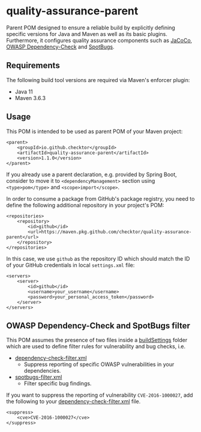 # quality-assurance-parent

Parent POM designed to ensure a reliable build by explicitly defining specific versions for Java and Maven as well as its basic plugins. Furthermore, it configures quality assurance components such as [JaCoCo](https://github.com/jacoco/jacoco), [OWASP Dependency-Check](https://github.com/jeremylong/DependencyCheck) and [SpotBugs](https://github.com/spotbugs/spotbugs).

## Requirements

The following build tool versions are required via Maven's enforcer plugin:

* Java 11
* Maven 3.6.3

## Usage

This POM is intended to be used as parent POM of your Maven project:

```
<parent>
    <groupId>io.github.checktor</groupId>
    <artifactId>quality-assurance-parent</artifactId>
    <version>1.1.0</version>
</parent>
```

If you already use a parent declaration, e.g. provided by Spring Boot, consider to move it to `<dependencyManagement>` section using `<type>pom</type>` and `<scope>import</scope>`.

In order to consume a package from GitHub's package registry, you need to define the following additional repository in your project's POM:

```
<repositories>
    <repository>
        <id>github</id>
        <url>https://maven.pkg.github.com/checktor/quality-assurance-parent</url>
    </repository>
</repositories>
```

In this case, we use `github` as the repository ID which should match the ID of your GitHub credentials in local `settings.xml` file:

```
<servers>
    <server>
        <id>github</id>
        <username>your_username</username>
        <password>your_personal_access_token</password>
    </server>
</servers>
```

## OWASP Dependency-Check and SpotBugs filter

This POM assumes the presence of two files inside a [buildSettings](buildSettings/) folder which are used to define filter rules for vulnerability and bug checks, i.e.

* [dependency-check-filter.xml](buildSettings/dependency-check-filter.xml)
    * Suppress reporting of specific OWASP vulnerabilities in your dependencies.
* [spotbugs-filter.xml](buildSettings/spotbugs-filter.xml)
    * Filter specific bug findings.

If you want to suppress the reporting of vulnerability `CVE-2016-1000027`, add the following to your [dependency-check-filter.xml](buildSettings/dependency-check-filter.xml) file.

```
<suppress>
    <cve>CVE-2016-1000027</cve>
</suppress>